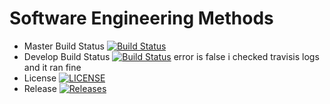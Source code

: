 # Software Engineering Methods

- Master Build Status [![Build Status](https://travis-ci.org/killeroid356/sem.svg?branch=master)](https://travis-ci.org/killeroid356/sem)
- Develop Build Status [![Build Status](https://travis-ci.org/killeroid356/sem.svg?branch=develop)](https://travis-ci.org/killeroid356/sem) error is false i checked travisis logs and it ran fine
- License [![LICENSE](https://img.shields.io/github/license/killeroid356/sem.svg?style=flat-square)](https://github.com/killeroid356/sem/blob/master/LICENSE)
- Release [![Releases](https://img.shields.io/github/release/killeroid356/sem/all.svg?style=flat-square)](https://github.com/killeroid356/sem/releases)
